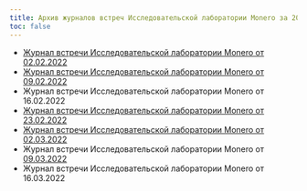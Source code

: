 ```yaml
---
title: Архив журналов встреч Исследовательской лаборатории Monero за 2022 год
toc: false
---
```


- [Журнал встречи Исследовательской лаборатории Monero от 02.02.2022](/logs/monero-research_lab_logs/2022/2022-02-02/)
- [Журнал встречи Исследовательской лаборатории Monero от 09.02.2022](/logs/monero-research_lab_logs/2022/2022-02-09/)
- Журнал встречи Исследовательской лаборатории Monero от 16.02.2022
- [Журнал встречи Исследовательской лаборатории Monero от 23.02.2022](/logs/monero-research_lab_logs/2022/2022-02-23/)
- [Журнал встречи Исследовательской лаборатории Monero от 02.03.2022](/logs/monero-research_lab_logs/2022/2022-03-02/)
- Журнал встречи Исследовательской лаборатории Monero от [09.03.2022](/logs/monero-research_lab_logs/2022/2022-03-09/)
- Журнал встречи Исследовательской лаборатории Monero от 16.03.2022
